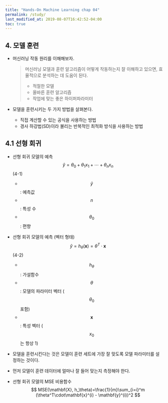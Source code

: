 ```yaml
---
title: "Hands-On Machine Learning chap 04"
permalink: /study/
last_modified_at: 2019-08-07T16:42:52-04:00
toc: true
---
```


## 4. 모델 훈련

- 머신러닝 작동 원리를 이해해보자.
  > 머신러닝 모델과 훈련 알고리즘이 어떻게 작동하는지 잘 이해하고 있으면, 효율적으로 분석하는 데 도움이 된다.
  > - 적절한 모델
  > - 올바른 훈련 알고리즘
  > - 작업에 맞는 좋은 하이퍼파라미터

- 모델을 훈련시키는 두 가지 방법을 살펴본다.
  - 직접 계산할 수 있는 공식을 사용하는 방법
  - 경사 하강법(SD)이라 불리는 반복적인 최적화 방식을 사용하는 방법

## 4.1 선형 회귀

- 선형 회귀 모델의 예측 <br> $$ \hat{y}=\theta_{0}+\theta_{1}x_{1}+\cdots+\theta_{n}x_{n} $$ (4-1)
  - $$ \hat{y} $$ : 예측값
  - $$ n $$ : 특성 수
  - $$ \theta_{0} $$ : 편향
  
- 선형 회귀 모델의 예측 (벡터 형태) <br> $$ \hat{y}=h_\theta(\mathbf{x})=\theta^T\cdot\mathbf{x} $$ (4-2)
  - $$ h_\theta $$ : 가설함수
  - $$ \theta $$ : 모델의 파라미터 벡터 ($$ \theta_{0} $$ 포함)
  - $$ \mathbf{x} $$ : 특성 벡터 ($$ x_{0} $$는 항상 1)
  
- 모델을 훈련시킨다는 것은 모델이 훈련 세트에 가장 잘 맞도록 모델 파라미터를 설정하는 것이다.

- 먼저 모델이 훈련 데이터에 얼마나 잘 들어 맞는지 측정해야 한다.

- 선형 회귀 모델의 MSE 비용함수 <br> $$ MSE(\mathbf{X}, h_\theta)=\frac{1}{m}\sum_{i=i}^m (\theta^T\cdot\mathbf{x}^(i) - \mathbf{y}^(i))^2 $$
